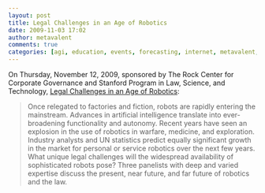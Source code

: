 ```yaml
---
layout: post
title: Legal Challenges in an Age of Robotics
date: 2009-11-03 17:02
author: metavalent
comments: true
categories: [agi, education, events, forecasting, internet, metavalent, society]
---
```

On Thursday, November 12, 2009, sponsored by The Rock Center for Corporate Governance and Stanford Program in Law, Science, and Technology, <a target="_blank" href="http://enews.law.stanford.edu/T/ViewEmail/r/DC81446E7BD29D47/9933B23CF9A27EFEC5EC08CADFFC107B">Legal Challenges in an Age of Robotics</a>:<br /><blockquote>Once relegated to factories and fiction, robots are rapidly entering the mainstream. Advances in artificial intelligence translate into ever-broadening functionality and autonomy. Recent years have seen an explosion in the use of robotics in warfare, medicine, and exploration. Industry analysts and UN statistics predict equally significant growth in the market for personal or service robotics over the next few years. What unique legal challenges will the widespread availability of sophisticated robots pose? Three panelists with deep and varied expertise discuss the present, near future, and far future of robotics and the law.</blockquote><br /><br /><div class="zemanta-pixie"><img class="zemanta-pixie-img" alt="" src="http://img.zemanta.com/pixy.gif?x-id=229f729e-7ad1-8503-99f6-b2808042e99b" /></div>
